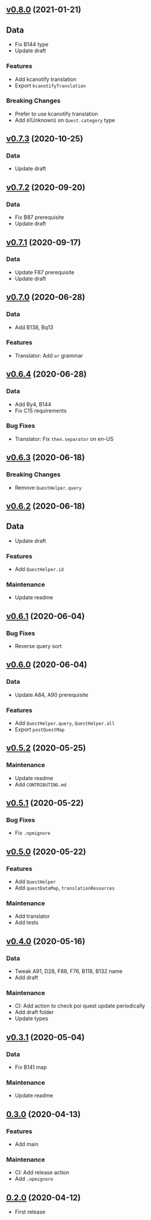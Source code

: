 ## [v0.8.0](https://github.com/kcwikizh/kcwiki-quest-data/compare/v0.7.3...v0.8.0) (2021-01-21)

## Data

- Fix B144 type
- Update draft

### Features

- Add kcanotify translation
- Export `kcanotifyTranslation`

### Breaking Changes

- Prefer to use kcanotify translation
- Add `0`(Unknown) on `Quest.category` type

## [v0.7.3](https://github.com/kcwikizh/kcwiki-quest-data/compare/v0.7.2...v0.7.3) (2020-10-25)

### Data

- Update draft

## [v0.7.2](https://github.com/kcwikizh/kcwiki-quest-data/compare/v0.7.1...v0.7.2) (2020-09-20)

### Data

- Fix B87 prerequisite
- Update draft

## [v0.7.1](https://github.com/kcwikizh/kcwiki-quest-data/compare/v0.7.0...v0.7.1) (2020-09-17)

### Data

- Update F87 prerequisite
- Update draft

## [v0.7.0](https://github.com/kcwikizh/kcwiki-quest-data/compare/v0.6.4...v0.7.0) (2020-06-28)

### Data

- Add B138, Bq13

### Features

- Translator: Add `or` grammar

## [v0.6.4](https://github.com/kcwikizh/kcwiki-quest-data/compare/v0.6.3...v0.6.4) (2020-06-28)

### Data

- Add By4, B144
- Fix C15 requirements

### Bug Fixes

- Translator: Fix `then.separator` on en-US

## [v0.6.3](https://github.com/kcwikizh/kcwiki-quest-data/compare/v0.6.2...v0.6.3) (2020-06-18)

### Breaking Changes

- Remove `QuestHelper.query`

## [v0.6.2](https://github.com/kcwikizh/kcwiki-quest-data/compare/v0.6.1...v0.6.2) (2020-06-18)

## Data

- Update draft

### Features

- Add `QuestHelper.id`

### Maintenance

- Update readme

## [v0.6.1](https://github.com/kcwikizh/kcwiki-quest-data/compare/v0.6.0...v0.6.1) (2020-06-04)

### Bug Fixes

- Reverse query sort

## [v0.6.0](https://github.com/kcwikizh/kcwiki-quest-data/compare/v0.5.2...v0.6.0) (2020-06-04)

### Data

- Update A84, A90 prerequisite

### Features

- Add `QuestHelper.query`, `QuestHelper.all`
- Export `postQuestMap`

## [v0.5.2](https://github.com/kcwikizh/kcwiki-quest-data/compare/v0.5.1...v0.5.2) (2020-05-25)

### Maintenance

- Update readme
- Add `CONTRIBUTING.md`

## [v0.5.1](https://github.com/kcwikizh/kcwiki-quest-data/compare/v0.5.0...v0.5.1) (2020-05-22)

### Bug Fixes

- Fix `.npmignore`

## [v0.5.0](https://github.com/kcwikizh/kcwiki-quest-data/compare/v0.4.0...v0.5.0) (2020-05-22)

### Features

- Add `QuestHelper`
- Add `questDataMap`, `translationResources`

### Maintenance

- Add translator
- Add tests

## [v0.4.0](https://github.com/kcwikizh/kcwiki-quest-data/compare/v0.3.1...v0.4.0) (2020-05-16)

### Data

- Tweak A91, D28, F88, F76, B118, B132 name
- Add draft

### Maintenance

- CI: Add action to check poi quest update periodically
- Add draft folder
- Update types

## [v0.3.1](https://github.com/kcwikizh/kcwiki-quest-data/compare/v0.3.0...v0.3.1) (2020-05-04)

### Data

- Fix B141 map

### Maintenance

- Update readme

## [0.3.0](https://github.com/kcwikizh/kcwiki-quest-data/compare/v0.2.0...v0.3.0) (2020-04-13)

### Features

- Add main

### Maintenance

- CI: Add release action
- Add `.npmignore`

## [0.2.0](https://github.com/kcwikizh/kcwiki-quest-data/tree/v0.2.0) (2020-04-12)

- First release
